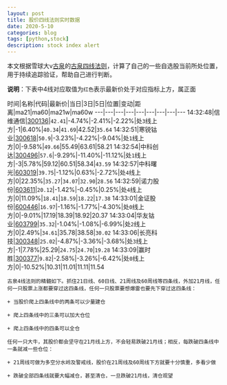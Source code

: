 ```yaml
---
layout: post
title: 股价四线法则实时数据
date: 2020-5-10
categories: blog
tags: [python,stock]
description: stock index alert
---
```



本文根据雪球大v[古泉](https://xueqiu.com/u/7148646888)的[古泉四线法则](https://xueqiu.com/7148646888/130498192)，计算了自己的一些自选股当前所处位置，用于持续追踪验证，帮助自己进行判断。

**说明**：下表中4线对应取值为`红色`表示最新价处于对应指标上方，属正面

时间|名称|代码|最新价|当日|3日|5日|位置|变动|距离|ma21|ma60|ma21w|ma60w
---|---|---|---|---|---|---|---|---
14:32:48|信维通信|[300136](https://xueqiu.com/S/SZ300136)|`42.41`|-4.74%|-2.41%|-2.22%|处`3`线上方|-1|6.40%|`40.34`|`41.69`|42.52|`35.64`
14:32:51|寒锐钴业|[300618](https://xueqiu.com/S/SZ300618)|`50.9`|-3.23%|-4.22%|-9.04%|处`1`线上方|0|-9.58%|`49.66`|55.49|63.61|58.21
14:32:54|中科创达|[300496](https://xueqiu.com/S/SZ300496)|`57.6`|-9.29%|-11.40%|-11.12%|处`1`线上方|-3|5.78%|59.12|60.51|58.34|`43.59`
14:32:57|中科曙光|[603019](https://xueqiu.com/S/SH603019)|`39.75`|-1.12%|0.63%|-2.72%|处`4`线上方|0|22.35%|`35.27`|`34.07`|`32.90`|`28.56`
14:32:59|诺力股份|[603611](https://xueqiu.com/S/SH603611)|`20.12`|-1.42%|-0.45%|0.25%|处`4`线上方|0|11.09%|`18.41`|`18.59`|`18.22`|`17.38`
14:33:01|金证股份|[600446](https://xueqiu.com/S/SH600446)|`16.97`|-1.16%|-1.77%|-4.30%|处`0`线上方|0|-9.01%|17.19|18.39|18.92|20.37
14:33:04|华友钴业|[603799](https://xueqiu.com/S/SH603799)|`35.32`|-1.04%|-1.08%|-6.99%|处`2`线上方|0|2.49%|`34.61`|35.78|38.58|`30.02`
14:33:06|长亮科技|[300348](https://xueqiu.com/S/SZ300348)|`25.02`|-4.87%|-3.36%|-3.68%|处`3`线上方|-1|7.78%|25.29|`24.75`|`24.70`|`19.28`
14:33:09|赢时胜|[300377](https://xueqiu.com/S/SZ300377)|`9.82`|-2.58%|-3.26%|-6.42%|处`0`线上方|0|-10.52%|10.31|11.01|11.11|11.54

```
古泉4线法则的精髓如下。抓住21日线、60日线、21周线及60周线等四条线，外加21月线，任何一只股票上涨都要穿过这四条线，任何一只股票要想爆雷也要先下穿过这四条线：

+ 当股价爬上四条线中的两条可以少量建仓

+ 爬上四条线中的三条可以加大仓位

+ 爬上四条线中的四条可以全仓

任何一只大牛，其股价都会坚守在21月线上方，不会轻易跌破21月线；相反，每跌破四条线中一条就减一些仓位：

+ 21周线可做为多空分水岭及警戒线，股价在21周线及60周线下方就要十分慎重，多看少做

+ 跌破全部四条线就要大幅减仓，甚至清仓，一旦跌破21月线，清仓观望
```